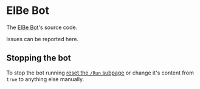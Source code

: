 # ElBe Bot

The [ElBe Bot](https://de.wikipedia.org/wiki/Benutzer:ElBe_Bot)'s source code.

Issues can be reported here.

## Stopping the bot

To stop the bot running [reset the `/Run` subpage](https://de.wikipedia.org/w/index.php?title=Benutzer:ElBe_Bot/Run&action=edit&oldid=219422736&minor=1&summary=Deactivated+due+to+errors) or change it's content from `true` to anything else manually.
